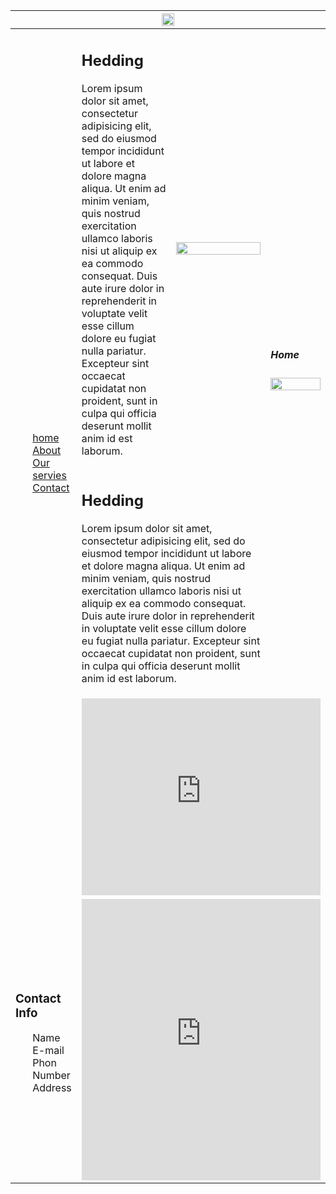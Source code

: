 <!DOCTYPE html>
<html lang="en">
<head>
	<meta charset="UTF-8">
	<meta name="viewport" content="width=device-width, initial-scale=1.0">
	<title>kbts</title>
</head>
<body>
	<table border="0" width="100%" cellpadding="20" cellspacing="40">
		<thead>
		<tr>
			<th colspan="4"><img src="logo.png" width="20%"></th>
		</tr>
		</thead>
		<tbody>
		<tr>
			<td rowspan="3" width="10%">
				<ul type="none">
					<li><a href=""> home</a></li>
					<li><a href=""> About</a></li>
					<li><a href=""> Our servies</a></li>
					<li><a href="">	Contact</a></li>
				</ul></td>
			<td width="30%"><h2>Hedding</h2>
			<p>Lorem ipsum dolor sit amet, consectetur adipisicing elit, sed do eiusmod
			tempor incididunt ut labore et dolore magna aliqua. Ut enim ad minim veniam,
			quis nostrud exercitation ullamco laboris nisi ut aliquip ex ea commodo
			consequat. Duis aute irure dolor in reprehenderit in voluptate velit esse
			cillum dolore eu fugiat nulla pariatur. Excepteur sint occaecat cupidatat non
			proident, sunt in culpa qui officia deserunt mollit anim id est laborum.</p>
		</td>
			<td width="30%"><img src="ip.png" width="100%"></td>
			<td rowspan="2"><h5>Home</h5> <img src="logo2.png" width="100%"></td>
		</tr>
		<tr>
			<td colspan="2">
				<h2>Hedding</h2>
			<p>Lorem ipsum dolor sit amet, consectetur adipisicing elit, sed do eiusmod
			tempor incididunt ut labore et dolore magna aliqua. Ut enim ad minim veniam,
			quis nostrud exercitation ullamco laboris nisi ut aliquip ex ea commodo
			consequat. Duis aute irure dolor in reprehenderit in voluptate velit esse
			cillum dolore eu fugiat nulla pariatur. Excepteur sint occaecat cupidatat non
			proident, sunt in culpa qui officia deserunt mollit anim id est laborum.</p>
			</td>
		</tr>
		<tr>
			<td colspan="3"><iframe width="100%" height="315" src="https://www.youtube.com/embed/sXxXiY5ESXk" title="YouTube video player" frameborder="0" allow="accelerometer; autoplay; clipboard-write; encrypted-media; gyroscope; picture-in-picture" allowfullscreen></iframe></td>
		</tr>
		<tr>
			<td width="20%" align="lift">
				<h3>Contact Info</h3>
				<ul type="none">
					<li>Name</li>
					<li>E-mail</li>
					<li>Phon Number</li>
					<li>Address</li>
				</ul>
			</td>
			<td colspan="3"><iframe src="https://www.google.com/maps/embed?pb=!1m18!1m12!1m3!1d223.26330966035164!2d87.28167073202941!3d26.448863712576806!2m3!1f0!2f0!3f0!3m2!1i1024!2i768!4f13.1!3m3!1m2!1s0x39ef74362bb9f739%3A0xd49ae06222b23821!2sAqua%20Park%2C%20Biratnagar!5e0!3m2!1sen!2snp!4v1644767296443!5m2!1sen!2snp" width="100%" height="450" style="border:0;" allowfullscreen="" loading="lazy"></iframe></td>
		</tr>
	</table>
</body>
</html>
